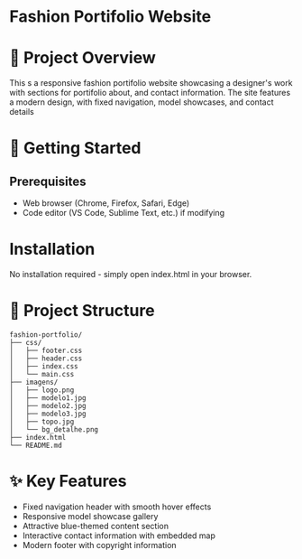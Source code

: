 # Fashion Portifolio Website

# 📌 Project Overview
This s a responsive fashion portifolio website showcasing a designer's work with sections for portifolio about, and contact information. The site features a modern design, with fixed navigation, model showcases, and contact details

# 🚀 Getting Started
## Prerequisites
- Web browser (Chrome, Firefox, Safari, Edge)
- Code editor (VS Code, Sublime Text, etc.) if modifying

# Installation
No installation required - simply open index.html in your browser.

# 🎨 Project Structure
```text
fashion-portfolio/
├── css/
│   ├── footer.css
│   ├── header.css
│   ├── index.css
│   └── main.css
├── imagens/
│   ├── logo.png
│   ├── modelo1.jpg
│   ├── modelo2.jpg
│   ├── modelo3.jpg
│   ├── topo.jpg
│   └── bg_detalhe.png
├── index.html
└── README.md
```
# ✨ Key Features
- Fixed navigation header with smooth hover effects
- Responsive model showcase gallery
- Attractive blue-themed content section
- Interactive contact information with embedded map
- Modern footer with copyright information